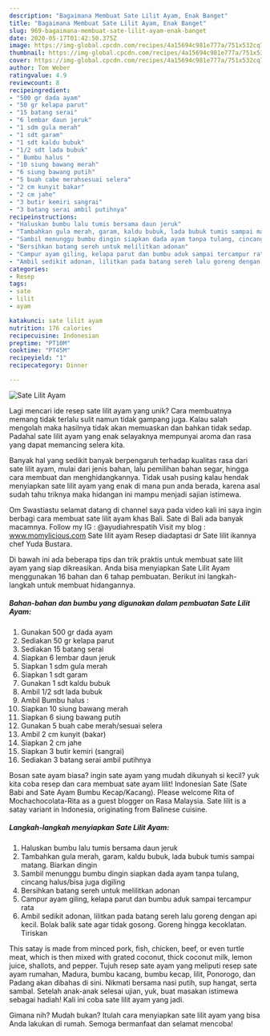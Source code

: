 ```yaml
---
description: "Bagaimana Membuat Sate Lilit Ayam, Enak Banget"
title: "Bagaimana Membuat Sate Lilit Ayam, Enak Banget"
slug: 969-bagaimana-membuat-sate-lilit-ayam-enak-banget
date: 2020-05-17T01:42:50.375Z
image: https://img-global.cpcdn.com/recipes/4a15694c981e777a/751x532cq70/sate-lilit-ayam-foto-resep-utama.jpg
thumbnail: https://img-global.cpcdn.com/recipes/4a15694c981e777a/751x532cq70/sate-lilit-ayam-foto-resep-utama.jpg
cover: https://img-global.cpcdn.com/recipes/4a15694c981e777a/751x532cq70/sate-lilit-ayam-foto-resep-utama.jpg
author: Tom Weber
ratingvalue: 4.9
reviewcount: 8
recipeingredient:
- "500 gr dada ayam"
- "50 gr kelapa parut"
- "15 batang serai"
- "6 lembar daun jeruk"
- "1 sdm gula merah"
- "1 sdt garam"
- "1 sdt kaldu bubuk"
- "1/2 sdt lada bubuk"
- " Bumbu halus "
- "10 siung bawang merah"
- "6 siung bawang putih"
- "5 buah cabe merahsesuai selera"
- "2 cm kunyit bakar"
- "2 cm jahe"
- "3 butir kemiri sangrai"
- "3 batang serai ambil putihnya"
recipeinstructions:
- "Haluskan bumbu lalu tumis bersama daun jeruk"
- "Tambahkan gula merah, garam, kaldu bubuk, lada bubuk tumis sampai matang. Biarkan dingin"
- "Sambil menunggu bumbu dingin siapkan dada ayam tanpa tulang, cincang halus/bisa juga digiling"
- "Bersihkan batang sereh untuk melilitkan adonan"
- "Campur ayam giling, kelapa parut dan bumbu aduk sampai tercampur rata"
- "Ambil sedikit adonan, lilitkan pada batang sereh lalu goreng dengan api kecil. Bolak balik sate agar tidak gosong. Goreng hingga kecoklatan. Tiriskan"
categories:
- Resep
tags:
- sate
- lilit
- ayam

katakunci: sate lilit ayam 
nutrition: 176 calories
recipecuisine: Indonesian
preptime: "PT10M"
cooktime: "PT45M"
recipeyield: "1"
recipecategory: Dinner

---
```



![Sate Lilit Ayam](https://img-global.cpcdn.com/recipes/4a15694c981e777a/751x532cq70/sate-lilit-ayam-foto-resep-utama.jpg)

Lagi mencari ide resep sate lilit ayam yang unik? Cara membuatnya memang tidak terlalu sulit namun tidak gampang juga. Kalau salah mengolah maka hasilnya tidak akan memuaskan dan bahkan tidak sedap. Padahal sate lilit ayam yang enak selayaknya mempunyai aroma dan rasa yang dapat memancing selera kita.

Banyak hal yang sedikit banyak berpengaruh terhadap kualitas rasa dari sate lilit ayam, mulai dari jenis bahan, lalu pemilihan bahan segar, hingga cara membuat dan menghidangkannya. Tidak usah pusing kalau hendak menyiapkan sate lilit ayam yang enak di mana pun anda berada, karena asal sudah tahu triknya maka hidangan ini mampu menjadi sajian istimewa.

Om Swastiastu selamat datang di channel saya pada video kali ini saya ingin berbagi cara membuat sate lilit ayam khas Bali. Sate di Bali ada banyak macamnya. Follow my IG : @ayudiahrespatih Visit my blog : www.momylicious.com Sate lilit ayam Resep diadaptasi dr Sate lilit ikannya chef Yuda Bustara.


Di bawah ini ada beberapa tips dan trik praktis untuk membuat sate lilit ayam yang siap dikreasikan. Anda bisa menyiapkan Sate Lilit Ayam menggunakan 16 bahan dan 6 tahap pembuatan. Berikut ini langkah-langkah untuk membuat hidangannya.

<!--inarticleads1-->

##### Bahan-bahan dan bumbu yang digunakan dalam pembuatan Sate Lilit Ayam:

1. Gunakan 500 gr dada ayam
1. Sediakan 50 gr kelapa parut
1. Sediakan 15 batang serai
1. Siapkan 6 lembar daun jeruk
1. Siapkan 1 sdm gula merah
1. Siapkan 1 sdt garam
1. Gunakan 1 sdt kaldu bubuk
1. Ambil 1/2 sdt lada bubuk
1. Ambil  Bumbu halus :
1. Siapkan 10 siung bawang merah
1. Siapkan 6 siung bawang putih
1. Gunakan 5 buah cabe merah/sesuai selera
1. Ambil 2 cm kunyit (bakar)
1. Siapkan 2 cm jahe
1. Siapkan 3 butir kemiri (sangrai)
1. Sediakan 3 batang serai ambil putihnya


Bosan sate ayam biasa? ingin sate ayam yang mudah dikunyah si kecil? yuk kita coba resep dan cara membuat sate ayam lilit! Indonesian Sate (Sate Babi and Sate Ayam Bumbu Kecap/Kacang). Please welcome Rita of Mochachocolata-Rita as a guest blogger on Rasa Malaysia. Sate lilit is a satay variant in Indonesia, originating from Balinese cuisine. 

<!--inarticleads2-->

##### Langkah-langkah menyiapkan Sate Lilit Ayam:

1. Haluskan bumbu lalu tumis bersama daun jeruk
1. Tambahkan gula merah, garam, kaldu bubuk, lada bubuk tumis sampai matang. Biarkan dingin
1. Sambil menunggu bumbu dingin siapkan dada ayam tanpa tulang, cincang halus/bisa juga digiling
1. Bersihkan batang sereh untuk melilitkan adonan
1. Campur ayam giling, kelapa parut dan bumbu aduk sampai tercampur rata
1. Ambil sedikit adonan, lilitkan pada batang sereh lalu goreng dengan api kecil. Bolak balik sate agar tidak gosong. Goreng hingga kecoklatan. Tiriskan


This satay is made from minced pork, fish, chicken, beef, or even turtle meat, which is then mixed with grated coconut, thick coconut milk, lemon juice, shallots, and pepper. Tujuh resep sate ayam yang meliputi resep sate ayam rumahan, Madura, bumbu kacang, bumbu kecap, lilit, Ponorogo, dan Padang akan dibahas di sini. Nikmati bersama nasi putih, sup hangat, serta sambal. Setelah anak-anak selesai ujian, yuk, buat masakan istimewa sebagai hadiah! Kali ini coba sate lilit ayam yang jadi. 

Gimana nih? Mudah bukan? Itulah cara menyiapkan sate lilit ayam yang bisa Anda lakukan di rumah. Semoga bermanfaat dan selamat mencoba!
